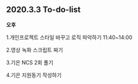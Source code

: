 ## 2020.3.3 To-do-list

**오후**

1.개인프로젝트 스타일 바꾸고 로직 파악하기 11:40~14:00

2.영상 녹화 스크립트 짜기

3.기은 NCS 2회 풀기

4.기은 지원동기 작성하기